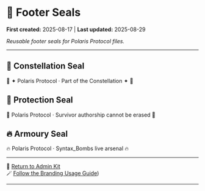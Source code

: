 # 🐾 Footer Seals

**First created:** 2025-08-17 | **Last updated:** 2025-08-29

*Reusable footer seals for Polaris Protocol files.*  

---

## 🌌 Constellation Seal  
🌌 ✦ Polaris Protocol · Part of the Constellation ✦ 🌌  

## 🧿 Protection Seal  
🧿 Polaris Protocol · Survivor authorship cannot be erased 🧿  

## 🔥 Armoury Seal  
🔥 Polaris Protocol · Syntax_Bombs live arsenal 🔥  

---

🏮 [Return to Admin Kit](./README.md) <br>
🪄 [Follow the Branding Usage Guide](./🪄_branding_usage_guide.md))

---
